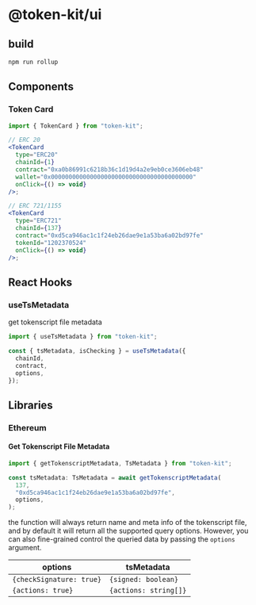 # @token-kit/ui

## build

```sh
npm run rollup
```

## Components

### Token Card

```jsx
import { TokenCard } from "token-kit";

// ERC 20
<TokenCard
  type="ERC20"
  chainId={1}
  contract="0xa0b86991c6218b36c1d19d4a2e9eb0ce3606eb48"
  wallet="0x0000000000000000000000000000000000000000"
  onClick={() => void}
/>;

// ERC 721/1155
<TokenCard
  type="ERC721"
  chainId={137}
  contract="0xd5ca946ac1c1f24eb26dae9e1a53ba6a02bd97fe"
  tokenId="1202370524"
  onClick={() => void}
/>;
```

## React Hooks

### useTsMetadata

get tokenscript file metadata

```ts
import { useTsMetadata } from "token-kit";

const { tsMetadata, isChecking } = useTsMetadata({
  chainId,
  contract,
  options,
});
```

## Libraries

### Ethereum

#### Get Tokenscript File Metadata

```ts
import { getTokenscriptMetadata, TsMetadata } from "token-kit";

const tsMetadata: TsMetadata = await getTokenscriptMetadata(
  137,
  "0xd5ca946ac1c1f24eb26dae9e1a53ba6a02bd97fe",
  options,
);
```

the function will always return name and meta info of the tokenscript file, and by default it will return all the supported query options. However, you can also fine-grained control the queried data by passing the `options` argument.

| options                  | tsMetadata            |
| ------------------------ | --------------------- |
| `{checkSignature: true}` | `{signed: boolean}`   |
| `{actions: true}`        | `{actions: string[]}` |
